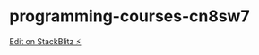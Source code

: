 # programming-courses-cn8sw7

[Edit on StackBlitz ⚡️](https://stackblitz.com/edit/programming-courses-cn8sw7)
